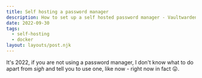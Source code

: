 ```yaml
---
title: Self hosting a password manager
description: How to set up a self hosted password manager - Vaultwarden.
date: 2022-09-30
tags:
  - self-hosting
  - docker
layout: layouts/post.njk
---
```


It's 2022, if you are not using a password manager, I don't know what to do apart from _sigh_ and tell you to use one, like now - right now in fact 😛.
